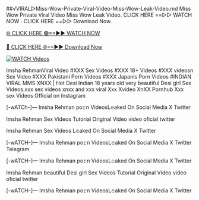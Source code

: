 ##️√VIRAL▷Miss-Wow-Private-Viral-Video-Miss-Wow-Leak-Video.md
Miss Wow Private Viral Video Miss Wow Leak Video. CLICK HERE ==▻▻ WATCH NOW · CLICK HERE ==▻▻ Download Now.

[🌐 CLICK HERE 🟢==►► WATCH NOW](https://hqvideonet.blogspot.com/2025/02/ngthb.html)

[🔴 CLICK HERE 🌐==►► Download Now](https://hqvideonet.blogspot.com/2025/02/ngthb.html)

[![WATCH Videos](https://i.imgur.com/dJHk4Zq.gif)](https://hqvideonet.blogspot.com/2025/02/ngthb.html)


 Imsha RehmanViral Video #XXX Sex Videos #XXX 18+ Videos #XXX videosn Sex Video #XXX Pakistani Porn Videos #XXX Japanis Porn Videos #INDIAN VIRAL MMS XNXX | Hot Desi Indian 18 years old very beautiful Desi girl Sex Videos.xxx sex videos xnxx and xxx viral Xxx Xvideo XnXX Pornhub Xxx sex Videos Official on Instagram

[-wATCh-]— Imsha Rehman po𝚛n VideosL𝚎aked On Social Media X Twitter

 Imsha Rehman Sex Videos Tutorial Original Video video oficial twitter

 Imsha Rehman Sex Videos L𝚎aked On Social Media X Twitter

[-wATCH-]— Imsha Rehman po𝚛n VideosL𝚎aked On Social Media X Twitter Telegram

[-wATCH-]— Imsha Rehman po𝚛n VideosL𝚎aked On Social Media X Twitter

 Imsha Rehman beautiful Desi girl Sex Videos Tutorial Original Video video oficial twitter

[-wATCH-]— Imsha Rehman po𝚛n VideosL𝚎aked On Social Media X Twitter 